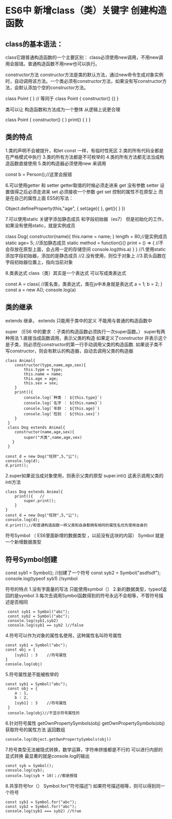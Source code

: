 # ES6中 新增class（类）关键字 创建构造函数
## class的基本语法：
class它跟普通构造函数的一个主要区别：
class必须使用new调用，不用new调用会报错。普通构造函数不用new也可以执行。

constructor方法
constructor方法是类的默认方法，通过new命令生成对象实例时，自动调用该方法。一个类必须有constructor方法，如果没有写constructor方法，会默认添加个空的constructor方法。

class Point {  }
// 等同于
class Point {
  constructor() {}
}

类可以让 构造函数和方法成为一个整体 从逻辑上说更合理

class Point {
 	 constructor() { }
	 print() { 
	 }
}

## 类的特点
1.类的声明不会被提升，和let const 一样，有临时性死区
2.类的所有代码全都是在严格模式中执行
3.类的所有方法都是不可枚举的
4.类的所有方法都无法当成构造函数直接使用
5.类的构造器必须使用new 来调用

const b = Person();//这里会报错

6.可以使用getter 和 setter
getter取值的时候必须走进来 get 没有参数
setter 设置值得之后必须走进来 set 必须接收一个参数
get set 控制的属性不在原型上 而是在自己的属性上面
ES5的写法：

 Object.defineProperty(this,"age", {
	set(age){	},
	get(){   }
 })

7.可以使用static 关键字添加静态成员 和字段初始器（es7）
但是初始化的工作，如果没有使用static，就是实例成员

class Dog{
	constructor(name){
		this.name = name;
	 }
	length = 80;//是实例成员
	static age= 5;   //添加静态成员
	static method = function(){}
	print = () => {    //不会存放在原型上面，会占用一定的存储空间
			console.log(this.a)
	}
}
//1.使用static添加字段初始器，添加的是静态成员
//2.没有使用，则位于对象上
//3.箭头函数在字段初始器位置上，指向当前对象

8.类表达式
class（类）其实是一个表达式 可以写成类表达式

const A = class{   //匿名类，类表达式，类在js中本身就是表达式
	a = 1;
	b = 2;
}
const a = new A();
console.log(a)

## 类的继承
extends 继承，
extends 只能用于类中的定义 不能用与普通的构造函数中

super （ES6 中的要求 ：子类的构造函数必须执行一次super函数。）
super有两种用法
1.直接当成函数调用，表示父类的构造
如果定义了constructor 并表示这个是子类，则必须在constructor的第一行手动调用父类的构造函数.
如果说子类不写constructor，则会有默认的构造器，自动去调用父类的构造器

	class Animal{
	 	constructor(type,name,age,sex){
	 		this.type = type;
	 		this.name = name;
	 		this.age = age;
	 		this.sex = sex;
	 	}
	 	print(){
	 		console.log(`种类 ： ${this.type}`)
	 		console.log(`名字 ： ${this.name}`)
	 		console.log(`年龄 ： ${this.age}`)
	 		console.log(`性别 ： ${this.sex}`)
	 	}
	 }
	 class Dog extends Animal{
	 	constructor(name,age,sex){
	 		super("犬类",name,age,sex)
	   }
	 }

	const d = new Dog("旺财",5,"公");
	console.log(d);
	d.print();

2.super如果说当成对象使用，则表示父类的原型
super.inti() 这表示调用父类的inti方法

	class Dog extends Animal{
		print(){   //
			super.print();
		}
	}
	const d = new Dog("旺财",5,"公");
	console.log(d);
	d.print();//和普通构造函数一样父类和自身都拥有相同的属性名优先使用自身的

符号Symbol （ ES6里面新增的数据类型 ，以前没有这块的内容）
Symbol 就是一个新增数据类型

## 符号Symbol创建
const syb1 = Symbol();   //创建了一个符号
const syb2 = Symbol("asdfsdf");
console.log(typeof syb1)  //symbol

符号的特点
1.没有字面量的写法 只能使用symbol（）
2.新的数据类型，typeof返回的是symbol
3.每次去调用Symbol函数得到的符号永远不会相等，不管符号描述是否相同

     const syb1 = Symbol("abc");   
     const syb2 = Symbol("abc");
     console.log(syb1,syb2)
     console.log(syb1 == syb2 )//false

4.符号可以作为对象的属性名使用，这种属性名叫符号属性

    const syb1 = Symbol("abc");  
    const obj = {
    	[syb1] : 3    //符号属性
    }
    console.log(obj)

5.符号属性是不能被枚举的

	const syb1 = Symbol("abc");  
	 const obj = {
	 	a : 1,
	 	b : 2,
		[syb1] : 3    //符号属性
	 }
	 console.log(obj)//不显示符号属性的

6.针对符号属性 getOwnPropertySymbols(obj)
getOwnPropertySymbols(obj) 获取符号的属性方法 返回数组

	console.log(Object.getOwnPropertySymbols(obj))

7.符号类型无法被隐式转换，数学运算，字符串拼接都是不行的
可以进行内部的显式转换 最显著的就是console.log的输出

	const syb = Symbol();
	console.log(syb);
	console.log(syb + 10)；//都是报错

8.共享符号for（）
Symbol.for(“符号描述”) 如果符号描述相等，则可以得到同一个符号

	const syb1 = Symbol.for("abc");   
	const syb2 = Symbol.for("abc");
	console.log(syb1 === syb2) //true
